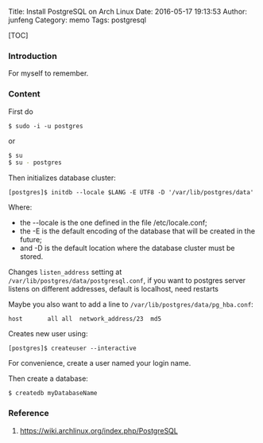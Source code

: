 Title: Install PostgreSQL on Arch Linux
Date: 2016-05-17 19:13:53
Author: junfeng
Category: memo
Tags: postgresql

[TOC]


### Introduction

For myself to remember.

### Content
First do
```
$ sudo -i -u postgres
```
or
```bash
$ su
$ su - postgres
```

Then initializes database cluster:
```
[postgres]$ initdb --locale $LANG -E UTF8 -D '/var/lib/postgres/data'
```
Where:

* the --locale is the one defined in the file /etc/locale.conf;
* the -E is the default encoding of the database that will be created in the future;
* and -D is the default location where the database cluster must be stored.

Changes `listen_address` setting at `/var/lib/postgres/data/postgresql.conf`, if you want to
postgres server listens on different addresses, default is localhost, need restarts

Maybe you also want to add a line to `/var/lib/postgres/data/pg_hba.conf`:
```
host       all all  network_address/23  md5
```

Creates new user using:
```
[postgres]$ createuser --interactive
```
For convenience, create a user named your login name.

Then create a database:
```
$ createdb myDatabaseName
```

### Reference
1. https://wiki.archlinux.org/index.php/PostgreSQL
